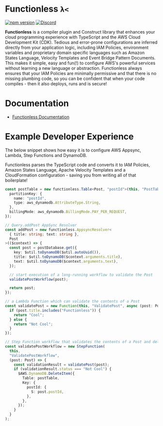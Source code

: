 # Functionless `λ<`

[![npm version](https://badge.fury.io/js/functionless.svg)](https://badge.fury.io/js/functionless) [![Discord](https://img.shields.io/discord/985291961885949973?label=discord)](https://discord.gg/VRqHbjrbfC)

**Functionless** is a compiler plugin and Construct library that enhances your cloud programming experience with TypeScript and the AWS Cloud Development Kit (CDK). Tedious and error-prone configurations are inferred directly from your application logic, including IAM Policies, environment variables and proprietary domain specific languages such as Amazon States Language, Velocity Templates and Event Bridge Pattern Documents. This makes it simple, easy and fun(!) to configure AWS's powerful services without learning a new language or abstraction. Functionless always ensures that your IAM Policies are minimally permissive and that there is no missing plumbing code, so you can be confident that when your code compiles - then it also deploys, runs and is secure!

# Documentation

- [Functionless Documentation](https://functionless.org)

# Example Developer Experience

The below snippet shows how easy it is to configure AWS Appsync, Lambda, Step Functions and DynamoDB.

Functionless parses the TypeScript code and converts it to IAM Policies, Amazon States Language, Apache Velocity Templates and a CloudFormation configuration - saving you from writing all of that boilerplate!

```ts
const postTable = new functionless.Table<Post, "postId">(this, "PostTable", {
  partitionKey: {
    name: "postId",
    type: aws_dynamodb.AttributeType.String,
  },
  billingMode: aws_dynamodb.BillingMode.PAY_PER_REQUEST,
});

// Query.addPost AppSync Resolver
const addPost = new functionless.AppsyncResolver<
  { title: string; text: string },
  Post
>(($context) => {
  const post = postDatabase.get({
    key: $util.toDynamoDB($util.autoUuid()),
    title: $util.toDynamoDB($context.arguments.title),
    text: $util.toDynamoDB($context.arguments.text),
  });

  // start execution of a long-running workflow to validate the Post
  validatePostWorkflow(post);

  return post;
});

// a Lambda Function which can validate the contents of a Post
const validatePost = new Function(this, "ValidatePost", async (post: Post) => {
  if (post.title.includes("Functionless")) {
    return "Cool";
  } else {
    return "Not Cool";
  }
});

// Step Function workflow that validates the contents of a Post and deletes it if bad
const validatePostWorkflow = new StepFunction(
  this,
  "ValidatePostWorkflow",
  (post: Post) => {
    const validationResult = validatePost(post);
    if (validationResult.status === "Not Cool") {
      $AWS.DynamoDB.DeleteItem({
        Table: postTable,
        Key: {
          postId: {
            S: post.postId,
          },
        },
      });
    }
  }
);
```
